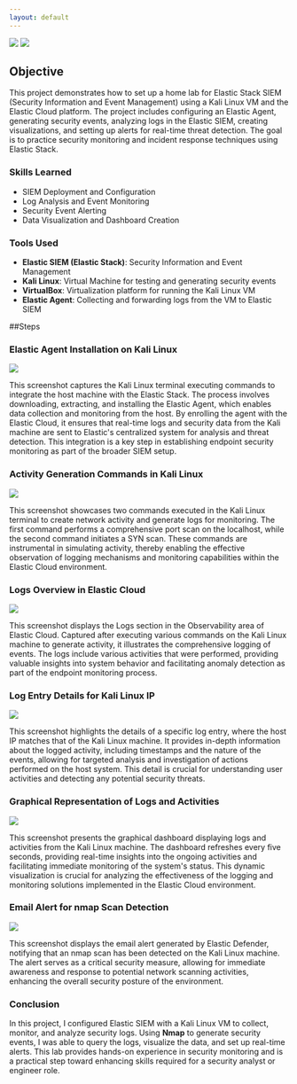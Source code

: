 ```yaml
---
layout: default
---
```

<div>
    <a href="https://www.linkedin.com/in/simardeep1098"><img src="https://img.shields.io/badge/-LinkedIn-0072b1?&style=for-the-badge&logo=linkedin&logoColor=white" /></a>
    <a href="https://github.com/Simardeep1098"><img src="https://img.shields.io/badge/-GitHub-000000?&style=for-the-badge&logo=github&logoColor=white" /></a>
</div>


## Objective
This project demonstrates how to set up a home lab for Elastic Stack SIEM (Security Information and Event Management) using a Kali Linux VM and the Elastic Cloud platform. The project includes configuring an Elastic Agent, generating security events, analyzing logs in the Elastic SIEM, creating visualizations, and setting up alerts for real-time threat detection. The goal is to practice security monitoring and incident response techniques using Elastic Stack.


### Skills Learned
- SIEM Deployment and Configuration
- Log Analysis and Event Monitoring
- Security Event Alerting
- Data Visualization and Dashboard Creation


### Tools Used
- **Elastic SIEM (Elastic Stack)**: Security Information and Event Management
- **Kali Linux**: Virtual Machine for testing and generating security events
- **VirtualBox**: Virtualization platform for running the Kali Linux VM
- **Elastic Agent**: Collecting and forwarding logs from the VM to Elastic SIEM

##Steps

### Elastic Agent Installation on Kali Linux

![](your-screenshot-url)

This screenshot captures the Kali Linux terminal executing commands to integrate the host machine with the Elastic Stack. The process involves downloading, extracting, and installing the Elastic Agent, which enables data collection and monitoring from the host. By enrolling the agent with the Elastic Cloud, it ensures that real-time logs and security data from the Kali machine are sent to Elastic's centralized system for analysis and threat detection. This integration is a key step in establishing endpoint security monitoring as part of the broader SIEM setup.

### Activity Generation Commands in Kali Linux

![](your-activity-generation-commands-screenshot-url)

This screenshot showcases two commands executed in the Kali Linux terminal to create network activity and generate logs for monitoring. The first command performs a comprehensive port scan on the localhost, while the second command initiates a SYN scan. These commands are instrumental in simulating activity, thereby enabling the effective observation of logging mechanisms and monitoring capabilities within the Elastic Cloud environment.


### Logs Overview in Elastic Cloud

![](your-logs-overview-screenshot-url)

This screenshot displays the Logs section in the Observability area of Elastic Cloud. Captured after executing various commands on the Kali Linux machine to generate activity, it illustrates the comprehensive logging of events. The logs include various activities that were performed, providing valuable insights into system behavior and facilitating anomaly detection as part of the endpoint monitoring process.

### Log Entry Details for Kali Linux IP

![](your-log-entry-details-screenshot-url)

This screenshot highlights the details of a specific log entry, where the host IP matches that of the Kali Linux machine. It provides in-depth information about the logged activity, including timestamps and the nature of the events, allowing for targeted analysis and investigation of actions performed on the host system. This detail is crucial for understanding user activities and detecting any potential security threats.

### Graphical Representation of Logs and Activities

![](your-graphical-representation-screenshot-url)

This screenshot presents the graphical dashboard displaying logs and activities from the Kali Linux machine. The dashboard refreshes every five seconds, providing real-time insights into the ongoing activities and facilitating immediate monitoring of the system's status. This dynamic visualization is crucial for analyzing the effectiveness of the logging and monitoring solutions implemented in the Elastic Cloud environment.

### Email Alert for nmap Scan Detection

![](your-email-alert-screenshot-url)

This screenshot displays the email alert generated by Elastic Defender, notifying that an nmap scan has been detected on the Kali Linux machine. The alert serves as a critical security measure, allowing for immediate awareness and response to potential network scanning activities, enhancing the overall security posture of the environment.


### Conclusion
In this project, I configured Elastic SIEM with a Kali Linux VM to collect, monitor, and analyze security logs. Using **Nmap** to generate security events, I was able to query the logs, visualize the data, and set up real-time alerts. This lab provides hands-on experience in security monitoring and is a practical step toward enhancing skills required for a security analyst or engineer role.


